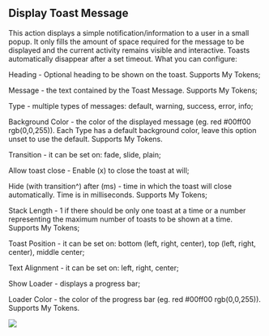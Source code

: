 ## Display Toast Message

This action displays a simple notification/information to a user in a small popup. It only fills the amount of space required for the message to be displayed and the current activity remains visible and interactive. Toasts automatically disappear after a set timeout. What you can configure:

Heading - Optional heading to be shown on the toast. Supports My Tokens;

Message - the text contained by the Toast Message. Supports My Tokens;

Type - multiple types of messages: default, warning, success, error, info;

Background Color - the color of the displayed message \(eg. red \#00ff00 rgb\(0,0,255\)\). Each Type has a default background color, leave this option unset to use the default. Supports My Tokens.

Transition - it can be set on: fade, slide, plain;

Allow toast close - Enable \(x\) to close the toast at will;

Hide  \(with transition^\) after \(ms\) - time in which the toast will close automatically. Time is in milliseconds. Supports My Tokens;

Stack Length - 1 if there should be only one toast at a time or a number representing the maximum number of toasts to be shown at a time. Supports My Tokens;

Toast Position -  it can be set on: bottom \(left, right, center\), top \(left, right, center\), middle center;

Text Alignment - it can be set on: left, right, center;

Show Loader - displays a progress bar;

Loader Color - the color of the progress bar \(eg. red \#00ff00 rgb\(0,0,255\)\). Supports My Tokens.

![](http://static.dnnsharp.com/documentation/DisplayToastMessage.jpg)

